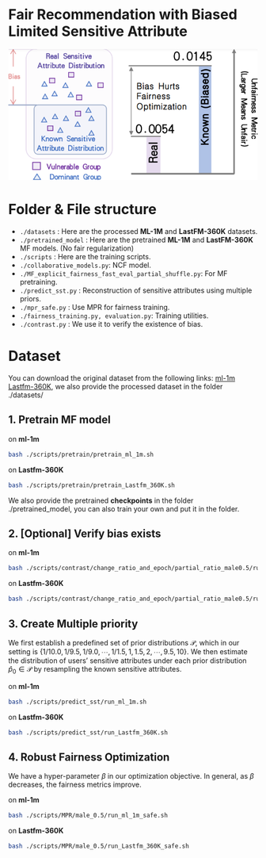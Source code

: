 # Fair Recommendation with Biased Limited Sensitive Attribute

![Intro](./assets/intro.png)
# Folder & File structure 
- `./datasets` : Here are the processed **ML-1M** and **LastFM-360K** datasets.
- `./pretrained_model` : Here are the pretrained **ML-1M** and **LastFM-360K** MF models. (No fair regularization)
- `./scripts` : Here are the training scripts.
- `./collaborative_models.py`: NCF model.
-  `./MF_explicit_fairness_fast_eval_partial_shuffle.py`: For MF pretraining.
- `./predict_sst.py` : Reconstruction of sensitive attributes using multiple priors.
- `./mpr_safe.py` : Use MPR for fairness training.
- `./fairness_training.py, evaluation.py`: Training utilities.
- `./contrast.py` : We use it to verify the existence of bias.


# Dataset
You can download the original dataset from the following links:
[ml-1m](https://grouplens.org/datasets/movielens/1m/)
[Lastfm-360K](http://ocelma.net/MusicRecommendationDataset/lastfm-360K.html), we also provide the processed dataset in the folder ./datasets/

## 1. Pretrain MF model

on **ml-1m** 
```bash
bash ./scripts/pretrain/pretrain_ml_1m.sh
```
on **Lastfm-360K**
```bash
bash ./scripts/pretrain/pretrain_Lastfm_360K.sh
```
We also provide the pretrained **checkpoints** in the folder ./pretrained_model, you can also train your own and put it in the folder.


## 2. [Optional] Verify bias exists 
on **ml-1m**  
```bash
bash ./scripts/contrast/change_ratio_and_epoch/partial_ratio_male0.5/run_ml_1m.sh
```
on **Lastfm-360K**
```bash 
bash ./scripts/contrast/change_ratio_and_epoch/partial_ratio_male0.5/run_Lastfm_360K.sh
```

## 3. Create Multiple priority
We first establish a predefined set of prior distributions $\mathcal{P}$, which in our setting is $\{ 1/10.0, 1/9.5, 1/9.0, \cdots, 1/1.5, 1, 1.5, 2, \cdots, 9.5, 10 \}$.
We then estimate the distribution of users’ sensitive attributes under each prior distribution $\hat{p}_0 \in \mathcal{P}$ by resampling the known sensitive
attributes. 

on **ml-1m**  
```bash
bash ./scripts/predict_sst/run_ml_1m.sh
```
on **Lastfm-360K**
```bash 
bash ./scripts/predict_sst/run_Lastfm_360K.sh
```


## 4. Robust Fairness Optimization 

We have a hyper-parameter $\beta$ in our optimization objective.
In general, as $\beta$ decreases, the fairness metrics improve.

on **ml-1m**  
```bash
bash ./scripts/MPR/male_0.5/run_ml_1m_safe.sh
```
on **Lastfm-360K**
```bash 
bash ./scripts/MPR/male_0.5/run_Lastfm_360K_safe.sh
```
